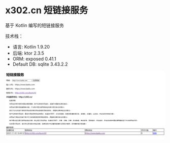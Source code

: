# x302.cn 短链接服务

基于 Kotlin 编写的短链接服务

技术栈：
- 语言: Kotlin 1.9.20
- 后端: ktor 2.3.5
- ORM: exposed 0.41.1
- Default DB: sqlite 3.43.2.2

![img.png](doc%2Fimg.png)
